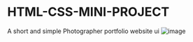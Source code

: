 # HTML-CSS-MINI-PROJECT
A short and simple Photographer portfolio website ui
![image](https://github.com/user-attachments/assets/f27f3069-10a8-45f7-8e9d-07f5e35b30a8)
